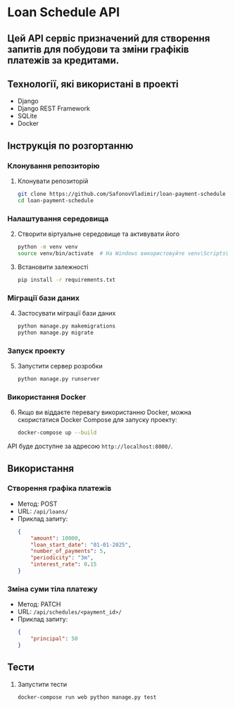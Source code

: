# Loan Schedule API

## Цей API сервіс призначений для створення запитів для побудови та зміни графіків платежів за кредитами.

## Технології, які використані в проекті
- Django
- Django REST Framework
- SQLite
- Docker 

## Інструкція по розгортанню

### Клонування репозиторію
1. Клонувати репозиторій
    ```sh
    git clone https://github.com/SafonovVladimir/loan-payment-schedule
    cd loan-payment-schedule
    ```

### Налаштування середовища
2. Створити віртуальне середовище та активувати його
    ```sh
    python -m venv venv
    source venv/bin/activate  # На Windows використовуйте venv\Scripts\activate
    ```

3. Встановити залежності
    ```sh
    pip install -r requirements.txt
    ```

### Міграції бази даних
4. Застосувати міграції бази даних
    ```sh
    python manage.py makemigrations
    python manage.py migrate
    ```

### Запуск проекту
5. Запустити сервер розробки
    ```sh
    python manage.py runserver
    ```

### Використання Docker
6. Якщо ви віддаєте перевагу використанню Docker, можна скористатися Docker Compose для запуску проекту:
    ```sh
    docker-compose up --build
    ```

API буде доступне за адресою `http://localhost:8000/`.

## Використання

### Створення графіка платежів
- Метод: POST
- URL: `/api/loans/`
- Приклад запиту:
    ```json
    {
        "amount": 10000,
        "loan_start_date": "01-01-2025",
        "number_of_payments": 5,
        "periodicity": "3m",
        "interest_rate": 0.15
    }
    ```

### Зміна суми тіла платежу
- Метод: PATCH
- URL: `/api/schedules/<payment_id>/`
- Приклад запиту:
    ```json
    {
        "principal": 50
    }
    ```

## Тести

1. Запустити тести
    ```sh
    docker-compose run web python manage.py test
    ```